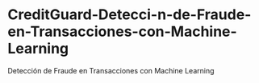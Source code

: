 # CreditGuard-Detecci-n-de-Fraude-en-Transacciones-con-Machine-Learning
Detección de Fraude en Transacciones con Machine Learning
